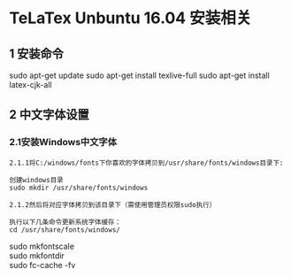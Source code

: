 # TeLaTex Unbuntu 16.04 安装相关

## 1 安装命令
sudo apt-get update
sudo apt-get install texlive-full
sudo apt-get install latex-cjk-all 
## 2 中文字体设置
### 2.1安装Windows中文字体

	2.1.1将C:/windows/fonts下你喜欢的字体拷贝到/usr/share/fonts/windows目录下:

	创建windows目录
	sudo mkdir /usr/share/fonts/windows

	2.1.2然后将对应字体拷贝到该目录下（需使用管理员权限sudo执行）

	执行以下几条命令更新系统字体缓存：
	cd /usr/share/fonts/windows/  
sudo mkfontscale  
sudo mkfontdir  
sudo fc-cache -fv
